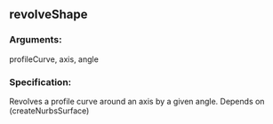 ## revolveShape
### Arguments: 
profileCurve, axis, angle
### Specification: 
Revolves a profile curve around an axis by a given angle. Depends on (createNurbsSurface)

